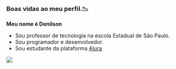 ### Boas vidas ao meu perfil.📉
**Meu nome é Denilson**
- Sou professor de tecnologia na escola Estadual de São Paulo.
- Sou programador e desenvolvedor.
- Sou estudante da plataforma [Alura](https//www.alura.com.br)

![](https://media1.tenor.com/m/sBfXf-v4YJQAAAAC/the-world-if-technology-didnt-exist.gif)

<!--
----------------------
Linguagem Markdown
## Hi there 👋
**DenilsonAlbuquerque/DenilsonAlbuquerque** is a ✨ _special_ ✨ repository because its `README.md` (this file) appears on your GitHub profile.

Here are some ideas to get you started:

- 🔭 I’m currently working on ...
- 🌱 I’m currently learning ...
- 👯 I’m looking to collaborate on ...
- 🤔 I’m looking for help with ...
- 💬 Ask me about ...
- 📫 How to reach me: ...
- 😄 Pronouns: ...
- ⚡ Fun fact: ...
-->
